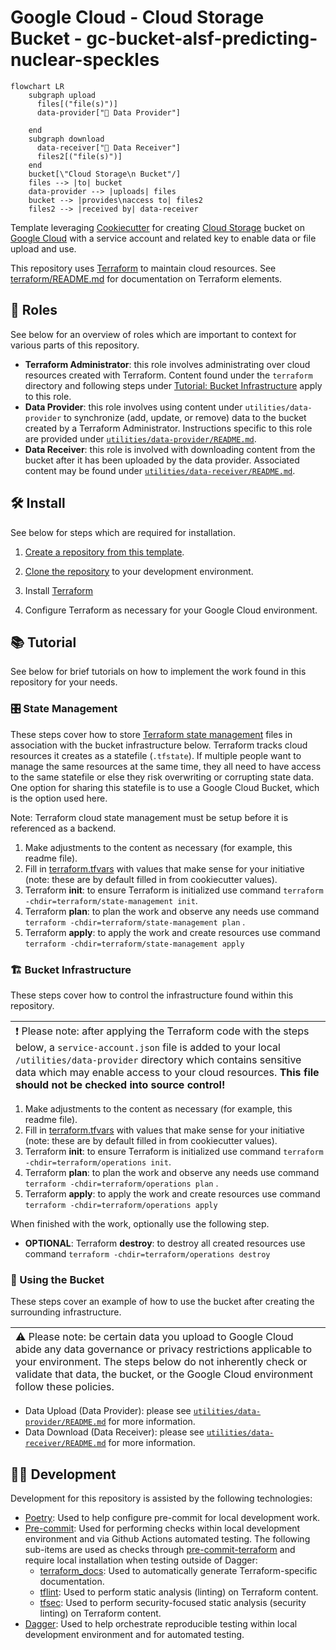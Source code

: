 # Google Cloud - Cloud Storage Bucket - gc-bucket-alsf-predicting-nuclear-speckles

```mermaid
flowchart LR
    subgraph upload
      files[("file(s)")]
      data-provider["👤 Data Provider"]

    end
    subgraph download
      data-receiver["👤 Data Receiver"]
      files2[("file(s)")]
    end
    bucket[\"Cloud Storage\n Bucket"/]
    files --> |to| bucket
    data-provider --> |uploads| files
    bucket --> |provides\naccess to| files2
    files2 --> |received by| data-receiver

```

Template leveraging [Cookiecutter](https://github.com/cookiecutter/cookiecutter) for creating [Cloud Storage](https://cloud.google.com/storage/) bucket on [Google Cloud](https://cloud.google.com/) with a service account and related key to enable data or file upload and use.

This repository uses [Terraform](https://developer.hashicorp.com/terraform/intro) to maintain cloud resources. See [terraform/README.md](terraform/README.md) for documentation on Terraform elements.

## 👥 Roles

See below for an overview of roles which are important to context for various parts of this repository.

- **Terraform Administrator**: this role involves administrating over cloud resources created with Terraform. Content found under the `terraform` directory and following steps under [Tutorial: Bucket Infrastructure](#%EF%B8%8F-bucket-infrastructure) apply to this role.
- **Data Provider**: this role involves using content under `utilities/data-provider` to synchronize (add, update, or remove) data to the bucket created by a Terraform Administrator. Instructions specific to this role are provided under [`utilities/data-provider/README.md`](utilities/data-provider/README.md).
- **Data Receiver**: this role is involved with downloading content from the bucket after it has been uploaded by the data provider. Associated content may be found under [`utilities/data-receiver/README.md`](utilities/data-receiver/README.md).

## 🛠️ Install

See below for steps which are required for installation.

1. [Create a repository from this template](https://docs.github.com/en/repositories/creating-and-managing-repositories/creating-a-repository-from-a-template).

1. [Clone the repository](https://docs.github.com/en/repositories/creating-and-managing-repositories/cloning-a-repository) to your development environment.

1. Install [Terraform](https://developer.hashicorp.com/terraform/tutorials/aws-get-started/install-cli)

1. Configure Terraform as necessary for your Google Cloud environment.

## :books: Tutorial

See below for brief tutorials on how to implement the work found in this repository for your needs.

### 🎛️ State Management

These steps cover how to store [Terraform state management](https://developer.hashicorp.com/terraform/language/state) files in association with the bucket infrastructure below. Terraform tracks cloud resources it creates as a statefile (`.tfstate`). If multiple people want to manage the same resources at the same time, they all need to have access to the same statefile or else they risk overwriting or corrupting state data. One option for sharing this statefile is to use a Google Cloud Bucket, which is the option used here.

Note: Terraform cloud state management must be setup before it is referenced as a backend.

1. Make adjustments to the content as necessary (for example, this readme file).
1. Fill in [terraform.tfvars](terraform/state-management/terraform.tfvars) with values that make sense for your initiative (note: these are by default filled in from cookiecutter values).
1. Terraform **init**: to ensure Terraform is initialized use command `terraform -chdir=terraform/state-management init`.
1. Terraform **plan**: to plan the work and observe any needs use command `terraform -chdir=terraform/state-management plan` .
1. Terraform **apply**: to apply the work and create resources use command `terraform -chdir=terraform/state-management apply`

### 🏗️ Bucket Infrastructure

These steps cover how to control the infrastructure found within this repository.

| <span style="text-align:left;float:left;font-weight:normal;">:exclamation: Please note: after applying the Terraform code with the steps below, a `service-account.json` file is added to your local `/utilities/data-provider` directory which contains sensitive data which may enable access to your cloud resources. **This file should not be checked into source control!**</span> |
| ---------------------------------------------------------------------------------------------------------------------------------------------------------------------------------------------------------------------------------------------------------------------------------------------------------------------------------------------------------------------------------------- |

1. Make adjustments to the content as necessary (for example, this readme file).
1. Fill in [terraform.tfvars](terraform/operations/terraform.tfvars) with values that make sense for your initiative (note: these are by default filled in from cookiecutter values).
1. Terraform **init**: to ensure Terraform is initialized use command `terraform -chdir=terraform/operations init`.
1. Terraform **plan**: to plan the work and observe any needs use command `terraform -chdir=terraform/operations plan` .
1. Terraform **apply**: to apply the work and create resources use command `terraform -chdir=terraform/operations apply`

When finished with the work, optionally use the following step.

- **OPTIONAL**: Terraform **destroy**: to destroy all created resources use command `terraform -chdir=terraform/operations destroy`

### 📁 Using the Bucket

These steps cover an example of how to use the bucket after creating the surrounding infrastructure.

| <span style="text-align:left;float:left;font-weight:normal;"> ⚠️ Please note: be certain data you upload to Google Cloud abide any data governance or privacy restrictions applicable to your environment. The steps below do not inherently check or validate that data, the bucket, or the Google Cloud environment follow these policies. </span> |
| ---------------------------------------------------------------------------------------------------------------------------------------------------------------------------------------------------------------------------------------------------------------------------------------------------------------------------------------------------- |

- Data Upload (Data Provider): please see [`utilities/data-provider/README.md`](utilities/data-provider/README.md) for more information.
- Data Download (Data Receiver): please see [`utilities/data-receiver/README.md`](utilities/data-receiver/README.md) for more information.

## 🧑‍💻 Development

Development for this repository is assisted by the following technologies:

- [Poetry](https://python-poetry.org/docs/): Used to help configure pre-commit for local development work.
- [Pre-commit](https://pre-commit.com): Used for performing checks within local development environment and via Github Actions automated testing. The following sub-items are used as checks through [pre-commit-terraform](https://github.com/antonbabenko/pre-commit-terraform) and require local installation when testing outside of Dagger:
  - [terraform_docs](https://github.com/terraform-docs/terraform-docs/): Used to automatically generate Terraform-specific documentation.
  - [tflint](https://github.com/terraform-linters/tflint): Used to perform static analysis (linting) on Terraform content.
  - [tfsec](https://github.com/aquasecurity/tfsec): Used to perform security-focused static analysis (security linting) on Terraform content.
- [Dagger](https://docs.dagger.io/): Used to help orchestrate reproducible testing within local development environment and for automated testing.
